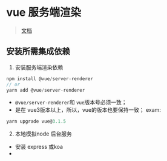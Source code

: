 # vue 服务端渲染
> [文档](https://v3.cn.vuejs.org/guide/ssr/getting-started.html#%E6%B8%B2%E6%9F%93%E4%B8%80%E4%B8%AA-vue-%E5%BA%94%E7%94%A8)

## 安装所需集成依赖
1) 安装服务端渲染依赖
```js
npm install @vue/server-renderer
// or
yarn add @vue/server-renderer
```
- <code>@vue/server-renderer</code>和 <code>vue</code>版本号必须一致；
- 是在 vue3版本以上，所以，vue的版本也要保持一致；
exam:
```js
yarn upgrade vue@3.1.5
```

2) 本地模拟node 后台服务
- 安装 express 或koa
- 

